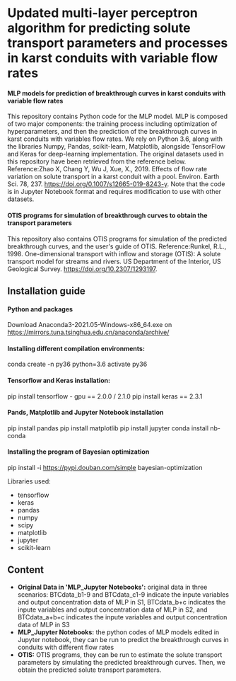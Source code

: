 # Updated multi-layer perceptron algorithm for predicting solute transport parameters and processes in karst conduits with variable flow rates
#### **MLP models for prediction of breakthrough curves in karst conduits with variable flow rates**  
This repository contains Python code for the MLP model. MLP is composed of two major components: the training process including optimization of hyperparameters, and then the prediction of the breakthrough curves in karst conduits with variables flow rates.
We rely on Python 3.6, along with the libraries Numpy, Pandas, scikit-learn, Matplotlib, alongside TensorFlow and Keras for deep-learning implementation.
The original datasets used in this repository have been retrieved from the reference below. 
Reference:Zhao X, Chang Y, Wu J, Xue, X., 2019. Effects of flow rate variation on solute transport in a karst conduit with a pool. Environ. Earth Sci. 78, 237. https://doi.org/0.1007/s12665-019-8243-y.
Note that the code is in Jupyter Notebook format and requires modification to use with other datasets.
#### **OTIS programs for simulation of breakthrough curves to obtain the transport parameters**  
This repository also contains OTIS programs for simulation of the predicted breakthrough curves, and the user's guide of OTIS. 
Reference:Runkel, R.L., 1998. One-dimensional transport with inflow and storage (OTIS): A solute transport model for streams and rivers. US Department of the Interior, US Geological Survey. https://doi.org/10.2307/1293197.

  
## Installation guide
#### **Python and packages**  
Download Anaconda3-2021.05-Windows-x86_64.exe on https://mirrors.tuna.tsinghua.edu.cn/anaconda/archive/
#### Installing different compilation environments:
conda create -n py36 python=3.6
activate py36
#### **Tensorflow and Keras installation:**  
pip install tensorflow - gpu == 2.0.0 / 2.1.0
pip install keras == 2.3.1
#### **Pands, Matplotlib and Jupyter Notebook installation**     
pip install pandas
pip install matplotlib
pip install jupyter
conda install nb-conda
#### **Installing the program of Bayesian optimization**     
pip install -i https://pypi.douban.com/simple bayesian-optimization

Libraries used:
 - tensorflow
 - keras
 - pandas
 - numpy
 - scipy
 - matplotlib
 - jupyter  
 - scikit-learn

## Content
* **Original Data in 'MLP_Jupyter Notebooks':** original data in three scenarios: BTCdata_b1-9 and BTCdata_c1-9 indicate the inpute variables and output concentration data of MLP in S1, BTCdata_b+c indicates the inpute variables and output concentration data of MLP in S2, and BTCdata_a+b+c indicates the inpute variables and output concentration data of MLP in S3
* **MLP_Jupyter Notebooks:** the python codes of MLP models edited in Jupyter notebook, they can be run to predict the breakthrough curves in conduits with different flow rates  
* **OTIS:** OTIS programs, they can be run to estimate the solute transport parameters by simulating the predicted breakthrough curves. Then, we obtain the predicted solute transport parameters. 

